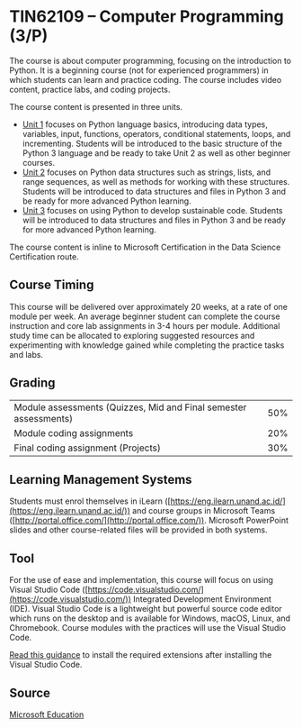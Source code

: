 # TIN62109 – Computer Programming (3/P)

The course is about computer programming, focusing on the introduction to Python. It is a beginning course (not for experienced programmers) in which students can learn and practice coding.  The course includes video content, practice labs, and coding projects.

The course content is presented in three units.

* [Unit 1](https://github.com/Universitas-Andalas/TIN62109-Computer-Programming/blob/main/Unit%201%20Practice%20Files/readme.md) focuses on Python language basics, introducing data types, variables, input, functions, operators, conditional statements, loops, and incrementing. Students will be introduced to the basic structure of the Python 3 language and be ready to take Unit 2 as well as other beginner courses.
* [Unit 2](https://github.com/Universitas-Andalas/TIN62109-Computer-Programming/blob/main/Unit%202%20Practice%20Files/readme.md) focuses on Python data structures such as strings, lists, and range sequences, as well as methods for working with these structures. Students will be introduced to data structures and files in Python 3 and be ready for more advanced Python learning.
* [Unit 3](https://github.com/Universitas-Andalas/TIN62109-Computer-Programming/blob/main/Unit%203%20Practice%20Files/readme.md) focuses on using Python to develop sustainable code. Students will be introduced to data structures and files in Python 3 and be ready for more advanced Python learning.

The course content is inline to Microsoft Certification in the Data Science Certification route.

## Course Timing

This course will be delivered over approximately 20 weeks, at a rate of one module per week. An average beginner student can complete the course instruction and core lab assignments in 3-4 hours per module. Additional study time can be allocated to exploring suggested resources and experimenting with knowledge gained while completing the practice tasks and labs.

## Grading

|     |     |
| --- | --- |
| Module assessments (Quizzes, Mid and Final semester assessments) | 50% |
| Module coding assignments | 20% |
| Final coding assignment (Projects) | 30% |

## Learning Management Systems

Students must enrol themselves in iLearn ([https://eng.ilearn.unand.ac.id/](https://eng.ilearn.unand.ac.id/)) and course groups in Microsoft Teams ([http://portal.office.com/](http://portal.office.com/)). Microsoft PowerPoint slides and other course-related files will be provided in both systems.

## Tool

For the use of ease and implementation, this course will focus on using Visual Studio Code ([https://code.visualstudio.com/](https://code.visualstudio.com/)) Integrated Development Environment (IDE). Visual Studio Code is a lightweight but powerful source code editor which runs on the desktop and is available for Windows, macOS, Linux, and Chromebook. Course modules with the practices will use the Visual Studio Code.

[Read this guidance](https://github.com/Universitas-Andalas/TIN62109-Computer-Programming/blob/main/jupyter.md) to install the required extensions after installing the Visual Studio Code.

## Source

[Microsoft Education](https://education.microsoft.com/)

  
